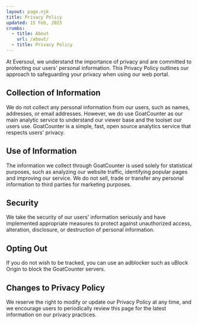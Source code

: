 ```yaml
---
layout: page.njk
title: Privacy Policy
updated: 15 Feb, 2023
crumbs:
  - title: About
    url: /about/
  - title: Privacy Policy
---
```


At Eversoul, we understand the importance of privacy and are committed to protecting our users' personal information. This Privacy Policy outlines our approach to safeguarding your privacy when using our web portal.

## Collection of Information

We do not collect any personal information from our users, such as names, addresses, or email addresses. However, we do use GoatCounter as our main analytic service to understand our viewer base and the toolset our users use. GoatCounter is a simple, fast, open source analytics service that respects users' privacy.

## Use of Information

The information we collect through GoatCounter is used solely for statistical purposes, such as analyzing our website traffic, identifying popular pages and improving our service. We do not sell, trade or transfer any personal information to third parties for marketing purposes.

## Security

We take the security of our users' information seriously and have implemented appropriate measures to protect against unauthorized access, alteration, disclosure, or destruction of personal information.

## Opting Out

If you do not wish to be tracked, you can use an adblocker such as uBlock Origin to block the GoatCounter servers.

## Changes to Privacy Policy

We reserve the right to modify or update our Privacy Policy at any time, and we encourage users to periodically review this page for the latest information on our privacy practices.
